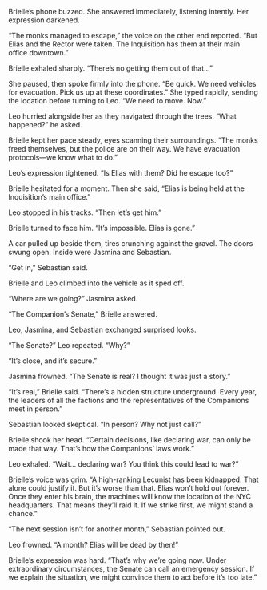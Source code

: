 Brielle’s phone buzzed. She answered immediately, listening intently. Her expression darkened.  

“The monks managed to escape,” the voice on the other end reported. “But Elias and the Rector were taken. The Inquisition has them at their main office downtown.”  

Brielle exhaled sharply. “There’s no getting them out of that…”  

She paused, then spoke firmly into the phone. “Be quick. We need vehicles for evacuation. Pick us up at these coordinates.” She typed rapidly, sending the location before turning to Leo. “We need to move. Now.”  

Leo hurried alongside her as they navigated through the trees. “What happened?” he asked.  

Brielle kept her pace steady, eyes scanning their surroundings. “The monks freed themselves, but the police are on their way. We have evacuation protocols—we know what to do.”  

Leo’s expression tightened. “Is Elias with them? Did he escape too?”  

Brielle hesitated for a moment. Then she said, “Elias is being held at the Inquisition’s main office.”  

Leo stopped in his tracks. “Then let’s get him.”  

Brielle turned to face him. “It’s impossible. Elias is gone.”  

A car pulled up beside them, tires crunching against the gravel. The doors swung open. Inside were Jasmina and Sebastian.  

“Get in,” Sebastian said.  

Brielle and Leo climbed into the vehicle as it sped off.  

“Where are we going?” Jasmina asked.  

“The Companion’s Senate,” Brielle answered.  

Leo, Jasmina, and Sebastian exchanged surprised looks.  

“The Senate?” Leo repeated. “Why?”  

“It’s close, and it’s secure.”  

Jasmina frowned. “The Senate is real? I thought it was just a story.”  

“It’s real,” Brielle said. “There’s a hidden structure underground. Every year, the leaders of all the factions and the representatives of the Companions meet in person.”  

Sebastian looked skeptical. “In person? Why not just call?”  

Brielle shook her head. “Certain decisions, like declaring war, can only be made that way. That’s how the Companions’ laws work.”  

Leo exhaled. “Wait… declaring war? You think this could lead to war?”  

Brielle’s voice was grim. “A high-ranking Lecunist has been kidnapped. That alone could justify it. But it’s worse than that. Elias won’t hold out forever. Once they enter his brain, the machines will know the location of the NYC headquarters. That means they’ll raid it. If we strike first, we might stand a chance.”  

“The next session isn’t for another month,” Sebastian pointed out.  

Leo frowned. “A month? Elias will be dead by then!”  

Brielle’s expression was hard. “That’s why we’re going now. Under extraordinary circumstances, the Senate can call an emergency session. If we explain the situation, we might convince them to act before it’s too late.”
